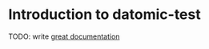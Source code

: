 # Introduction to datomic-test

TODO: write [great documentation](http://jacobian.org/writing/what-to-write/)
